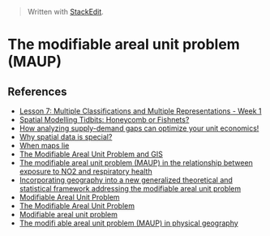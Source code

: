
> Written with [StackEdit](https://stackedit.io/).

# The modifiable areal unit problem (MAUP)

## References

- [Lesson 7: Multiple Classifications and Multiple Representations - Week 1](https://courseware.e-education.psu.edu/courses/geog486/L07_compiled.html)
- [Spatial Modelling Tidbits: Honeycomb or Fishnets?](https://towardsdatascience.com/spatial-modelling-tidbits-honeycomb-or-fishnets-7f0b19273aab)
- [How analyzing supply-demand gaps can optimize your unit economics!](https://medium.com/locale-ai/how-analyzing-supply-demand-gaps-can-optimize-your-unit-economics-1da3ecd340c6)
- [Why spatial data is special?](https://www.e-education.psu.edu/geog586/node/809)
- [When maps lie](https://www.citylab.com/design/2015/06/when-maps-lie/396761/)
- [The Modifiable Areal Unit Problem and GIS](https://www.gislounge.com/modifiable-areal-unit-problem-gis/)
- [The modifiable areal unit problem (MAUP) in the relationship between exposure to NO2 and respiratory health](https://ij-healthgeographics.biomedcentral.com/articles/10.1186/1476-072X-10-58)
- [Incorporating geography into a new generalized theoretical and statistical framework addressing the modifiable areal unit problem](https://ij-healthgeographics.biomedcentral.com/articles/10.1186/s12942-019-0170-3)
- [Modifiable Areal Unit Problem](https://www.sciencedirect.com/topics/earth-and-planetary-sciences/modifiable-areal-unit-problem)
- [The Modifiable Areal Unit Problem](http://www.restore.ac.uk/geo-refer/91023cwors00y00000000.php)
- [Modifiable areal unit problem](https://en.wikipedia.org/wiki/Modifiable_areal_unit_problem)
- [The modifi able areal unit problem (MAUP) in physical geography](http://citeseerx.ist.psu.edu/viewdoc/download?doi=10.1.1.620.9529&rep=rep1&type=pdf)


<!--stackedit_data:
eyJoaXN0b3J5IjpbLTg0NTQ4OTQ0NF19
-->